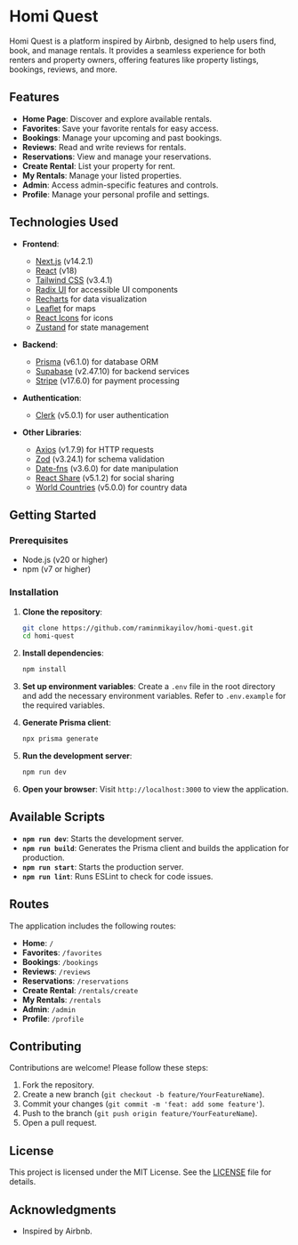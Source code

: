 # Homi Quest

Homi Quest is a platform inspired by Airbnb, designed to help users find, book, and manage rentals. It provides a seamless experience for both renters and property owners, offering features like property listings, bookings, reviews, and more.

## Features

- **Home Page**: Discover and explore available rentals.
- **Favorites**: Save your favorite rentals for easy access.
- **Bookings**: Manage your upcoming and past bookings.
- **Reviews**: Read and write reviews for rentals.
- **Reservations**: View and manage your reservations.
- **Create Rental**: List your property for rent.
- **My Rentals**: Manage your listed properties.
- **Admin**: Access admin-specific features and controls.
- **Profile**: Manage your personal profile and settings.

## Technologies Used

- **Frontend**:

  - [Next.js](https://nextjs.org/) (v14.2.1)
  - [React](https://reactjs.org/) (v18)
  - [Tailwind CSS](https://tailwindcss.com/) (v3.4.1)
  - [Radix UI](https://www.radix-ui.com/) for accessible UI components
  - [Recharts](https://recharts.org/) for data visualization
  - [Leaflet](https://leafletjs.com/) for maps
  - [React Icons](https://react-icons.github.io/react-icons/) for icons
  - [Zustand](https://zustand-demo.pmnd.rs/) for state management

- **Backend**:

  - [Prisma](https://www.prisma.io/) (v6.1.0) for database ORM
  - [Supabase](https://supabase.io/) (v2.47.10) for backend services
  - [Stripe](https://stripe.com/) (v17.6.0) for payment processing

- **Authentication**:

  - [Clerk](https://clerk.dev/) (v5.0.1) for user authentication

- **Other Libraries**:
  - [Axios](https://axios-http.com/) (v1.7.9) for HTTP requests
  - [Zod](https://zod.dev/) (v3.24.1) for schema validation
  - [Date-fns](https://date-fns.org/) (v3.6.0) for date manipulation
  - [React Share](https://github.com/nygardk/react-share) (v5.1.2) for social sharing
  - [World Countries](https://github.com/mledoze/countries) (v5.0.0) for country data

## Getting Started

### Prerequisites

- Node.js (v20 or higher)
- npm (v7 or higher)

### Installation

1. **Clone the repository**:

   ```bash
   git clone https://github.com/raminmikayilov/homi-quest.git
   cd homi-quest
   ```

2. **Install dependencies**:

   ```bash
   npm install
   ```

3. **Set up environment variables**:
   Create a `.env` file in the root directory and add the necessary environment variables. Refer to `.env.example` for the required variables.

4. **Generate Prisma client**:

   ```bash
   npx prisma generate
   ```

5. **Run the development server**:

   ```bash
   npm run dev
   ```

6. **Open your browser**:
   Visit `http://localhost:3000` to view the application.

## Available Scripts

- **`npm run dev`**: Starts the development server.
- **`npm run build`**: Generates the Prisma client and builds the application for production.
- **`npm run start`**: Starts the production server.
- **`npm run lint`**: Runs ESLint to check for code issues.

## Routes

The application includes the following routes:

- **Home**: `/`
- **Favorites**: `/favorites`
- **Bookings**: `/bookings`
- **Reviews**: `/reviews`
- **Reservations**: `/reservations`
- **Create Rental**: `/rentals/create`
- **My Rentals**: `/rentals`
- **Admin**: `/admin`
- **Profile**: `/profile`

## Contributing

Contributions are welcome! Please follow these steps:

1. Fork the repository.
2. Create a new branch (`git checkout -b feature/YourFeatureName`).
3. Commit your changes (`git commit -m 'feat: add some feature'`).
4. Push to the branch (`git push origin feature/YourFeatureName`).
5. Open a pull request.

## License

This project is licensed under the MIT License. See the [LICENSE](LICENSE) file for details.

## Acknowledgments

- Inspired by Airbnb.

